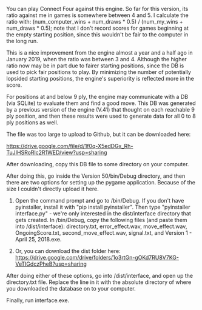 You can play Connect Four against this engine. So far for this version, its ratio against me in games is somewhere between 4 and 5. I calculate the ratio with: (num_computer_wins + num_draws * 0.5) / (num_my_wins + num_draws * 0.5); note that I don't record scores for games beginning at the empty starting position, since this wouldn't be fair to the computer in the long run.

This is a nice improvement from the engine almost a year and a half ago in January 2019, when the ratio was between 3 and 4. Although the higher ratio now may be in part due to fairer starting positions, since the DB is used to pick fair positions to play. By minimizing the number of potentially lopsided starting positions, the engine's superiority is reflected more in the score.

For positions at and below 9 ply, the engine may communicate with a DB (via SQLite) to evaluate them and find a good move. This DB was generated by a previous version of the engine (V.41) that thought on each reachable 9 ply position, and then these results were used to generate data for all 0 to 8 ply positions as well.

The file was too large to upload to Github, but it can be downloaded here:

https://drive.google.com/file/d/1f0q-X5edDGx_Rh-TuJIHSRoRlc2R1WED/view?usp=sharing

After downloading, copy this DB file to some directory on your computer.

After doing this, go inside the Version 50/bin/Debug directory, and then there are two options for setting up the pygame application.
Because of the size I couldn't directly upload it here.

  1) Open the command prompt and go to /bin/Debug. If you don't have pyinstaller, install it with "pip install pyinstaller".
     Then type "pyinstaller interface.py" - we're only interested in the dist/interface directory that gets created.
     In /bin/Debug, copy the following files (and paste them into /dist/interface): 
     directory.txt, error_effect.wav, move_effect.wav, OngoingScore.txt, second_move_effect.wav, signal.txt, and
     Version 1 - April 25, 2018.exe.
     
  2) Or, you can download the dist folder here: https://drive.google.com/drive/folders/1o3rtGn-gOKd7RU8V7KG-VeTIGdczPheB?usp=sharing
  
 After doing either of these options, go into /dist/interface, and open up the directory.txt file. Replace the line in it with the absolute
 directory of where you downloaded the database on to your computer.
 
 Finally, run interface.exe.
